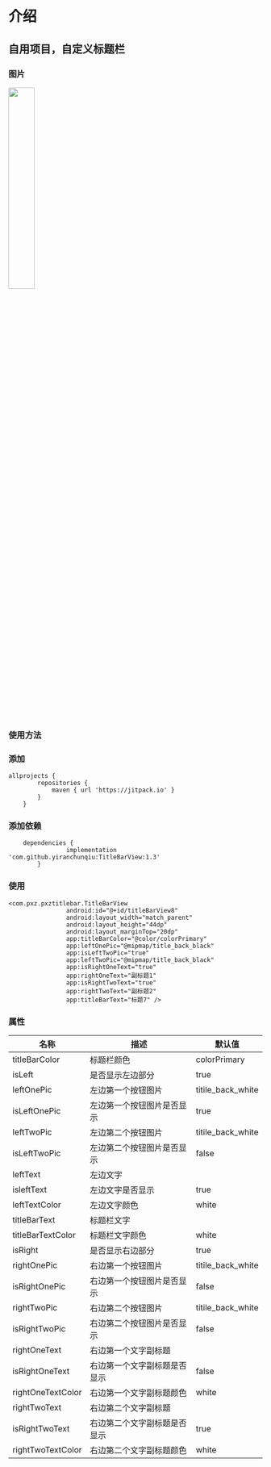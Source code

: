 # 介绍
## 自用项目，自定义标题栏

### 图片
<div style="align: center">
       <img src="https://github.com/yiranchunqiu/TitleBarView/blob/master/pic/%E5%9B%BE%E7%89%871.png" width="32%">
</div>


### 使用方法
### 添加

```
allprojects {
 		repositories {
 			maven { url 'https://jitpack.io' }
 		}
 	}
```

### 添加依赖

```
 	dependencies {
    	        implementation 'com.github.yiranchunqiu:TitleBarView:1.3'
    	}
```

### 使用

```
<com.pxz.pxztitlebar.TitleBarView
                android:id="@+id/titleBarView8"
                android:layout_width="match_parent"
                android:layout_height="44dp"
                android:layout_marginTop="20dp"
                app:titleBarColor="@color/colorPrimary"
                app:leftOnePic="@mipmap/title_back_black"
                app:isLeftTwoPic="true"
                app:leftTwoPic="@mipmap/title_back_black"
                app:isRightOneText="true"
                app:rightOneText="副标题1"
                app:isRightTwoText="true"
                app:rightTwoText="副标题2"
                app:titleBarText="标题7" />
```
### 属性

| 名称 | 描述 |  默认值 |
|---|---|---|
| titleBarColor | 标题栏颜色 | colorPrimary |
| isLeft | 是否显示左边部分 | true |
| leftOnePic | 左边第一个按钮图片 | titile_back_white |
| isLeftOnePic | 左边第一个按钮图片是否显示 | true |
| leftTwoPic | 左边第二个按钮图片 | titile_back_white |
| isLeftTwoPic | 左边第二个按钮图片是否显示 | false |
| leftText | 左边文字 |  |
| isleftText | 左边文字是否显示 | true |
| leftTextColor | 左边文字颜色 | white |
| titleBarText | 标题栏文字 |  |
| titleBarTextColor | 标题栏文字颜色 | white |
| isRight | 是否显示右边部分 | true |
| rightOnePic | 右边第一个按钮图片 | titile_back_white |
| isRightOnePic | 右边第一个按钮图片是否显示 | false |
| rightTwoPic | 右边第二个按钮图片 | titile_back_white |
| isRightTwoPic | 右边第二个按钮图片是否显示 | false |
| rightOneText | 右边第一个文字副标题 |  |
| isRightOneText | 右边第一个文字副标题是否显示 | false |
| rightOneTextColor | 右边第一个文字副标题颜色 | white |
| rightTwoText | 右边第二个文字副标题 |  |
| isRightTwoText | 右边第二个文字副标题是否显示 | true |
| rightTwoTextColor | 右边第二个文字副标题颜色 | white |